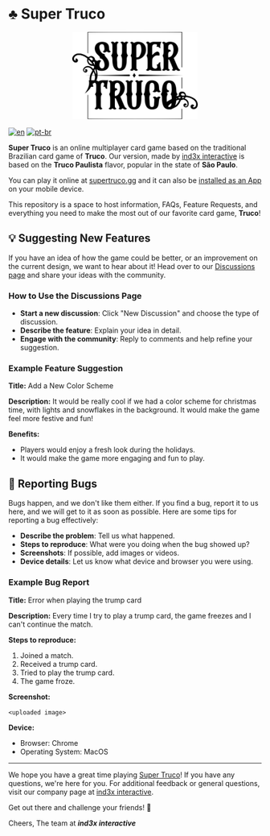 # ♣️ Super Truco

<p align="center">
    <img src="image/logo-sm.svg" alt="Super Truco Game Logo" width="250">
</p>

[![en](https://img.shields.io/badge/lang-en-red.svg)](/Readme.md)
[![pt-br](https://img.shields.io/badge/lang-pt--br-green.svg)](/Readme.pt-br.md)

**Super Truco** is an online multiplayer card game based on the traditional Brazilian card game of **Truco**. Our version, made by [ind3x interactive](https://ind3x.games) is based on the **Truco Paulista** flavor, popular in the state of **São Paulo**.

You can play it online at [supertruco.gg](https://supertruco.gg) and it can also be [installed as an App](https://mobilesyrup.com/2020/05/24/how-install-progressive-web-app-pwa-android-ios-pc-mac/) on your mobile device.

This repository is a space to host information, FAQs, Feature Requests, and everything you need to make the most out of our favorite card game, **Truco**!

## 💡 Suggesting New Features

If you have an idea of how the game could be better, or an improvement on the current design, we want to hear about it! Head over to our [Discussions page](/discussions) and share your ideas with the community.

### How to Use the Discussions Page

- **Start a new discussion**: Click "New Discussion" and choose the type of discussion.
- **Describe the feature**: Explain your idea in detail.
- **Engage with the community**: Reply to comments and help refine your suggestion.

### Example Feature Suggestion

**Title:** Add a New Color Scheme

**Description:**
It would be really cool if we had a color scheme for christmas time, with lights and snowflakes in the background. It would make the game feel more festive and fun!

**Benefits:**
- Players would enjoy a fresh look during the holidays.
- It would make the game more engaging and fun to play.

## 🐛 Reporting Bugs

Bugs happen, and we don't like them either. If you find a bug, report it to us here, and we will get to it as soon as possible. Here are some tips for reporting a bug effectively:

- **Describe the problem**: Tell us what happened.
- **Steps to reproduce**: What were you doing when the bug showed up?
- **Screenshots**: If possible, add images or videos.
- **Device details**: Let us know what device and browser you were using.

### Example Bug Report

**Title:** Error when playing the trump card

**Description:**
Every time I try to play a trump card, the game freezes and I can't continue the match.

**Steps to reproduce:**
1. Joined a match.
2. Received a trump card.
3. Tried to play the trump card.
4. The game froze.

**Screenshot:**

```
<uploaded image>
```

**Device:**
- Browser: Chrome
- Operating System: MacOS

---

We hope you have a great time playing [Super Truco](https://supertruco.gg)! If you have any questions, we're here for you. For additional feedback or general questions, visit our company page at [ind3x interactive](https://ind3x.games).

Get out there and challenge your friends! 🎉

Cheers,
The team at **_ind3x interactive_**